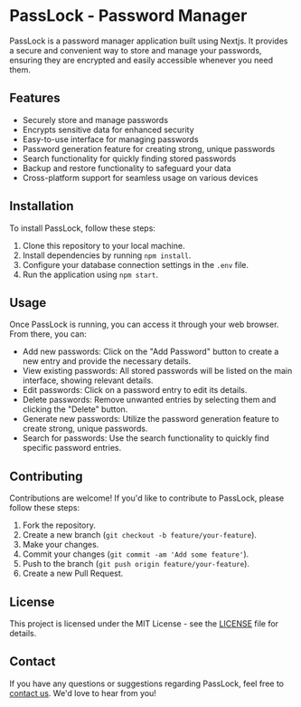 # PassLock - Password Manager

PassLock is a password manager application built using Nextjs. It provides a secure and convenient way to store and manage your passwords, ensuring they are encrypted and easily accessible whenever you need them.

## Features

- Securely store and manage passwords
- Encrypts sensitive data for enhanced security
- Easy-to-use interface for managing passwords
- Password generation feature for creating strong, unique passwords
- Search functionality for quickly finding stored passwords
- Backup and restore functionality to safeguard your data
- Cross-platform support for seamless usage on various devices

## Installation

To install PassLock, follow these steps:

1. Clone this repository to your local machine.
2. Install dependencies by running `npm install`.
3. Configure your database connection settings in the `.env` file.
4. Run the application using `npm start`.

## Usage

Once PassLock is running, you can access it through your web browser. From there, you can:

- Add new passwords: Click on the "Add Password" button to create a new entry and provide the necessary details.
- View existing passwords: All stored passwords will be listed on the main interface, showing relevant details.
- Edit passwords: Click on a password entry to edit its details.
- Delete passwords: Remove unwanted entries by selecting them and clicking the "Delete" button.
- Generate new passwords: Utilize the password generation feature to create strong, unique passwords.
- Search for passwords: Use the search functionality to quickly find specific password entries.

## Contributing

Contributions are welcome! If you'd like to contribute to PassLock, please follow these steps:

1. Fork the repository.
2. Create a new branch (`git checkout -b feature/your-feature`).
3. Make your changes.
4. Commit your changes (`git commit -am 'Add some feature'`).
5. Push to the branch (`git push origin feature/your-feature`).
6. Create a new Pull Request.

## License

This project is licensed under the MIT License - see the [LICENSE](LICENSE) file for details.

## Contact

If you have any questions or suggestions regarding PassLock, feel free to [contact us](mailto:passlock@example.com). We'd love to hear from you!
